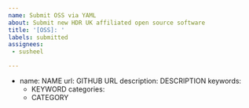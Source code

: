 ```yaml
---
name: Submit OSS via YAML
about: Submit new HDR UK affiliated open source software
title: '[OSS]: '
labels: submitted
assignees: 
 - susheel

---
```


- name: NAME
  url: GITHUB URL
  description: DESCRIPTION
  keywords:
  - KEYWORD
  categories:
  - CATEGORY
